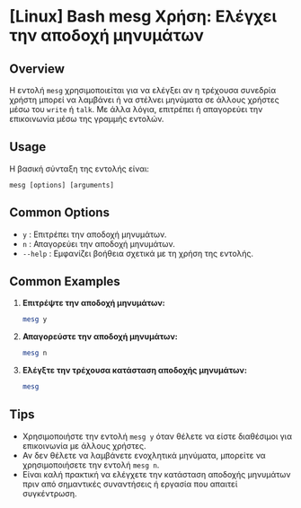 # [Linux] Bash mesg Χρήση: Ελέγχει την αποδοχή μηνυμάτων

## Overview
Η εντολή `mesg` χρησιμοποιείται για να ελέγξει αν η τρέχουσα συνεδρία χρήστη μπορεί να λαμβάνει ή να στέλνει μηνύματα σε άλλους χρήστες μέσω του `write` ή `talk`. Με άλλα λόγια, επιτρέπει ή απαγορεύει την επικοινωνία μέσω της γραμμής εντολών.

## Usage
Η βασική σύνταξη της εντολής είναι:

```
mesg [options] [arguments]
```

## Common Options
- `y` : Επιτρέπει την αποδοχή μηνυμάτων.
- `n` : Απαγορεύει την αποδοχή μηνυμάτων.
- `--help` : Εμφανίζει βοήθεια σχετικά με τη χρήση της εντολής.

## Common Examples
1. **Επιτρέψτε την αποδοχή μηνυμάτων:**
   ```bash
   mesg y
   ```

2. **Απαγορεύστε την αποδοχή μηνυμάτων:**
   ```bash
   mesg n
   ```

3. **Ελέγξτε την τρέχουσα κατάσταση αποδοχής μηνυμάτων:**
   ```bash
   mesg
   ```

## Tips
- Χρησιμοποιήστε την εντολή `mesg y` όταν θέλετε να είστε διαθέσιμοι για επικοινωνία με άλλους χρήστες.
- Αν δεν θέλετε να λαμβάνετε ενοχλητικά μηνύματα, μπορείτε να χρησιμοποιήσετε την εντολή `mesg n`.
- Είναι καλή πρακτική να ελέγχετε την κατάσταση αποδοχής μηνυμάτων πριν από σημαντικές συναντήσεις ή εργασία που απαιτεί συγκέντρωση.